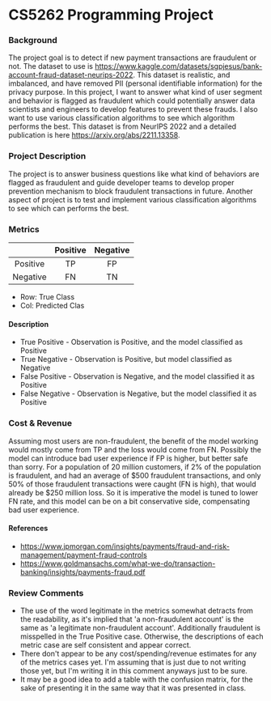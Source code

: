 # CS5262 Programming Project

### Background

The project goal is to detect if new payment transactions are fraudulent or not. The dataset to use is https://www.kaggle.com/datasets/sgpjesus/bank-account-fraud-dataset-neurips-2022. This dataset is realistic, and imbalanced, and have removed PII (personal identifiable information) for the privacy purpose. In this project, I want to answer what kind of user segment and behavior is flagged as fraudulent which could potentially answer data scientists and engineers to develop features to prevent these frauds. I also want to use various classification algorithms to see which algorithm performs the best. This dataset is from NeurIPS 2022 and a detailed publication is here https://arxiv.org/abs/2211.13358.

### Project Description

The project is to answer business questions like what kind of behaviors are flagged as fraudulent and guide developer teams to develop proper prevention mechanism to block fraudulent transactions in future. Another aspect of project is to test and implement various classification algorithms to see which can performs the best.

### Metrics

| | Positive | Negative |
|:-:|:-:|:-:|
| Positive | TP | FP |
| Negative | FN | TN |

- Row: True Class
- Col: Predicted Clas

#### Description

- True Positive - Observation is Positive, and the model classified as Positive
- True Negative - Observation is Positive, but model classified as Negative
- False Positive - Observation is Negative, and the model classified it as Positive
- False Negative - Observation is Negative, but the model classified it as Positive

### Cost & Revenue

Assuming most users are non-fraudulent, the benefit of the model working would mostly come from TP and the loss would come from FN. Possibly the model can introduce bad user experience if FP is higher, but better safe than sorry.
For a population of 20 million customers, if 2% of the population is fraudulent, and had an average of $500 fraudulent transactions, and only 50% of those fraudulent transactions were caught (FN is high), that would already be $250 million loss. So it is imperative the model is tuned to lower FN rate, and this model can be on a bit conservative side, compensating bad user experience.

#### References
- https://www.jpmorgan.com/insights/payments/fraud-and-risk-management/payment-fraud-controls
- https://www.goldmansachs.com/what-we-do/transaction-banking/insights/payments-fraud.pdf

### Review Comments
- The use of the word legitimate in the metrics somewhat detracts from the readability, as it's implied that 'a non-fraudulent account' is the same as 'a legitimate non-fraudulent account'. Additionally fraudulent is misspelled in the True Positive case. Otherwise, the descriptions of each metric case are self consistent and appear correct.
- There don't appear to be any cost/spending/revenue estimates for any of the metrics cases yet. I'm assuming that is just due to not writing those yet, but I'm writing it in this comment anyways just to be sure.
- It may be a good idea to add a table with the confusion matrix, for the sake of presenting it in the same way that it was presented in class.
